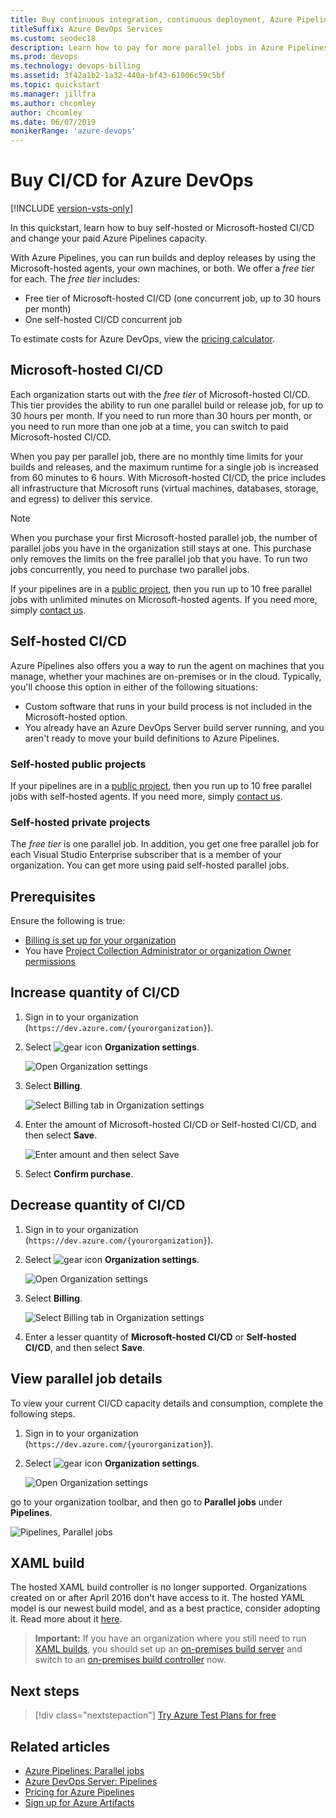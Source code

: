 ```yaml
---
title: Buy continuous integration, continuous deployment, Azure Pipelines
titleSuffix: Azure DevOps Services
ms.custom: seodec18
description: Learn how to pay for more parallel jobs in Azure Pipelines
ms.prod: devops
ms.technology: devops-billing
ms.assetid: 3f42a1b2-1a32-440a-bf43-61006c59c5bf
ms.topic: quickstart
ms.manager: jillfra
ms.author: chcomley
author: chcomley
ms.date: 06/07/2019
monikerRange: 'azure-devops'
---
```


# Buy CI/CD for Azure DevOps

[!INCLUDE [version-vsts-only](../../_shared/version-vsts-only.md)]

In this quickstart, learn how to buy self-hosted or Microsoft-hosted CI/CD and change your paid Azure Pipelines capacity.

With Azure Pipelines, you can run builds and deploy releases by using the Microsoft-hosted agents, your own machines, or both.
We offer a *free tier* for each. The *free tier* includes:

- Free tier of Microsoft-hosted CI/CD (one concurrent job, up to 30 hours per month)
- One self-hosted CI/CD concurrent job

To estimate costs for Azure DevOps, view the [pricing calculator](https://azure.microsoft.com/en-us/pricing/calculator/?service=azure-devops).

## Microsoft-hosted CI/CD

Each organization starts out with the *free tier* of Microsoft-hosted CI/CD. This tier provides the ability to run one parallel build or release job, for up to 30 hours per month. If you need to run more than 30 hours per month, or you need to run more than one job at a time, you can switch to paid Microsoft-hosted CI/CD.

When you pay per parallel job, there are no monthly time limits for your builds and releases, and the maximum runtime for a single job is increased from 60 minutes to 6 hours. With Microsoft-hosted CI/CD, the price includes all infrastructure that Microsoft runs (virtual machines, databases, storage, and egress) to deliver this service.

> [!NOTE]
> When you purchase your first Microsoft-hosted parallel job, the number of parallel jobs you have in the organization still stays at one. This purchase only removes the limits on the free parallel job that you have. To run two jobs concurrently, you need to purchase two parallel jobs.

If your pipelines are in a [public project](../public/index.md), then you run up to 10 free parallel jobs with unlimited minutes on Microsoft-hosted agents. If you need more, simply [contact us](https://azure.microsoft.com/support/devops/).

## Self-hosted CI/CD

Azure Pipelines also offers you a way to run the agent on machines that you manage, whether your machines are on-premises or in the cloud. Typically, you'll choose this option in either of the following situations:

* Custom software that runs in your build process is not included in the Microsoft-hosted option.
* You already have an Azure DevOps Server build server running, and you aren't ready to move your build definitions to Azure Pipelines.

### Self-hosted public projects

If your pipelines are in a [public project](../public/index.md), then you run up to 10 free parallel jobs with self-hosted agents. If you need more, simply [contact us](https://azure.microsoft.com/support/devops/).

### Self-hosted private projects

The *free tier* is one parallel job. In addition, you get one free parallel job for each Visual Studio Enterprise subscriber that is a member of your organization. You can get more using paid self-hosted parallel jobs.

<a name="buy-build-release"></a>

## Prerequisites

Ensure the following is true:

* [Billing is set up for your organization](set-up-billing-for-your-organization-vs.md)
* You have [Project Collection Administrator or organization Owner permissions](../accounts/faq-add-delete-users.md#find-owner)

## Increase quantity of CI/CD

1. Sign in to your organization (```https://dev.azure.com/{yourorganization}```).
2. Select ![gear icon](../../_img/icons/gear-icon.png) **Organization settings**.
  
   ![Open Organization settings](../../_shared/_img/settings/open-admin-settings-vert.png)

3. Select **Billing**.

   ![Select Billing tab in Organization settings](_img/_shared/select-billing-organization-settings.png)

4. Enter the amount of Microsoft-hosted CI/CD or Self-hosted CI/CD, and then select **Save**.

   ![Enter amount and then select Save](_img/_shared/enter-amount-ms-self-hosted-cicd.png)

5. Select **Confirm purchase**.

## Decrease quantity of CI/CD

1. Sign in to your organization (```https://dev.azure.com/{yourorganization}```).
2. Select ![gear icon](../../_img/icons/gear-icon.png) **Organization settings**.
  
   ![Open Organization settings](../../_shared/_img/settings/open-admin-settings-vert.png)

3. Select **Billing**.

   ![Select Billing tab in Organization settings](_img/_shared/select-billing-organization-settings.png)

4. Enter a lesser quantity of **Microsoft-hosted CI/CD** or **Self-hosted CI/CD**, and then select **Save**.

## View parallel job details

To view your current CI/CD capacity details and consumption, complete the following steps.

1. Sign in to your organization (```https://dev.azure.com/{yourorganization}```).
2. Select ![gear icon](../../_img/icons/gear-icon.png) **Organization settings**.
  
   ![Open Organization settings](../../_shared/_img/settings/open-admin-settings-vert.png)

 go to your organization toolbar, and then go to **Parallel jobs** under **Pipelines**.

   ![Pipelines, Parallel jobs](_img/_shared/pipelines-parallel-jobs.png)

## XAML build

The hosted XAML build controller is no longer supported.
  Organizations created on or after April 2016 don't have access to it.
  The hosted YAML model is our newest build model, and as a best practice, consider adopting it. Read more about it [here](../../pipelines/get-started-yaml.md).

  > **Important:** If you have an organization where you still need to run [XAML builds](https://msdn.microsoft.com/library/ms181709%28v=vs.120%29.aspx),
  > you should set up an [on-premises build server](https://msdn.microsoft.com/library/ms252495%28v=vs.120%29.aspx)
  > and switch to an [on-premises build controller](https://msdn.microsoft.com/library/ee330987%28v=vs.120%29.aspx) now.

## Next steps

> [!div class="nextstepaction"]
> [Try Azure Test Plans for free](try-additional-features-vs.md)

## Related articles

* [Azure Pipelines: Parallel jobs](../../pipelines/licensing/concurrent-jobs.md)
* [Azure DevOps Server: Pipelines](../../pipelines/licensing/concurrent-pipelines-tfs.md)
* [Pricing for Azure Pipelines](https://visualstudio.microsoft.com/team-services/pricing)
* [Sign up for Azure Artifacts](../../artifacts/sign-up-azure-artifacts.md)
